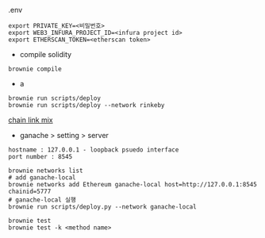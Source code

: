 .env 
```config
export PRIVATE_KEY=<비밀번호>
export WEB3_INFURA_PROJECT_ID=<infura project id>
export ETHERSCAN_TOKEN=<etherscan token>
```


- compile solidity
```
brownie compile
```
- a

```
brownie run scripts/deploy
brownie run scripts/deploy --network rinkeby
```
[chain link mix](https://github.com/smartcontractkit/chainlink-mix)


- ganache > setting > server
```
hostname : 127.0.0.1 - loopback psuedo interface
port number : 8545

```

```
brownie networks list
# add ganache-local
brownie networks add Ethereum ganache-local host=http://127.0.0.1:8545 chainid=5777
# ganache-local 실행
brownie run scripts/deploy.py --network ganache-local

```

```
brownie test
brownie test -k <method name>
```
